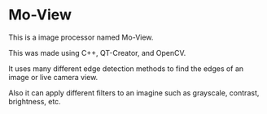 # Mo-View

This is a image processor named Mo-View.

This was made using C++, QT-Creator, and OpenCV.

It uses many different edge detection methods to find the edges of an image or live camera view.

Also it can apply different filters to an imagine such as grayscale, contrast, brightness, etc.
